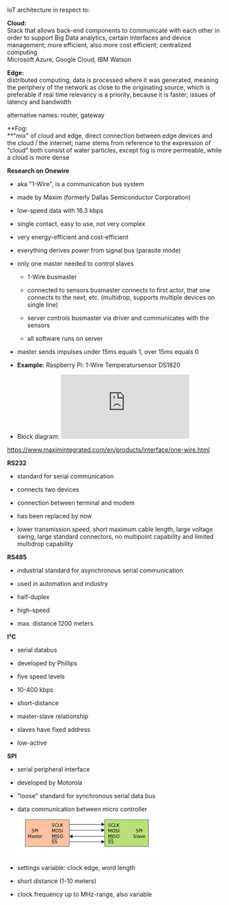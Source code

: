 IoT architecture in respect to:

**Cloud:**\
Stack that allows back-end components to communicate with each other in
order to support Big Data analytics, certain interfaces and device
management; more efficient, also more cost efficient; centralized
computing\
Microsoft Azure, Google Cloud, IBM Watson

**Edge:**\
distributed computing; data is processed where it was generated, meaning
the periphery of the network as close to the originating source, which
is preferable if real time relevancy is a priority, because it is
faster; issues of latency and bandwidth

alternative names: router, gateway

**Fog:\
**"mix" of cloud and edge, direct connection between edge devices and
the cloud / the internet; name stems from reference to the expression of
"cloud" both consist of water particles, except fog is more permeable,
while a cloud is more dense

**Research on Onewire**

-   aka "1-Wire", is a communication bus system

-   made by Maxim (formerly Dallas Semiconductor Corporation)

-   low-speed data with 16.3 kbps

-   single contact, easy to use, not very complex

-   very energy-efficient and cost-efficient

-   everything derives power from signal bus (parasite mode)

-   only one master needed to control slaves

    -   1-Wire busmaster

    -   connected to sensors busmaster connects to first actor, that one
        connects to the next, etc. (multidrop, supports multiple devices
        on single line)

    -   server controls busmaster via driver and communicates with the
        sensors

    -   all software runs on server

-   master sends impulses under 15ms equals 1, over 15ms equals 0

-   **Example:** Raspberry Pi: 1-Wire Temperatursensor DS1820

-   Block diagram:
![block diagram onewire](https://github.com/JoachimHolst/IoT-Holst-theuretzbachner/blob/master/VO-Portfolio/Images/onewire.pdf)

<https://www.maximintegrated.com/en/products/interface/one-wire.html>

**RS232**

-   standard for serial communication

-   connects two devices

-   connection between terminal and modem

-   has been replaced by now

-   lower transmission speed, short maximum cable length, large voltage
    swing, large standard connectors, no multipoint capability and
    limited multidrop capability

**RS485**

-   industrial standard for asynchronous serial communication

-   used in automation and industry

-   half-duplex

-   high-speed

-   max. distance 1200 meters

**I²C**

-   serial databus

-   developed by Phillips

-   five speed levels

-   10-400 kbps

-   short-distance

-   master-slave relationship

-   slaves have fixed address

-   low-active

**SPI**

-   serial peripheral interface

-   developed by Motorola

-   "loose" standard for synchronous serial data bus

-   data communication between micro controller
![data communication](https://github.com/JoachimHolst/IoT-Holst-theuretzbachner/blob/master/VO-Portfolio/Images/spi_data_communication.png)

-   settings variable: clock edge, word length

-   short distance (1-10 meters)

-   clock frequency up to MHz-range, also variable
